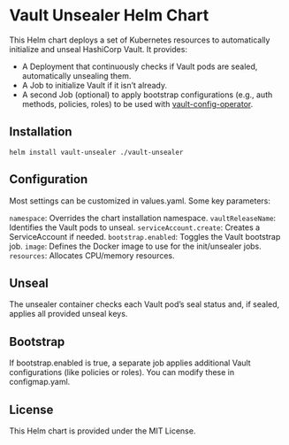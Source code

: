 # Vault Unsealer Helm Chart

This Helm chart deploys a set of Kubernetes resources to automatically initialize and unseal HashiCorp Vault. It provides:

- A Deployment that continuously checks if Vault pods are sealed, automatically unsealing them.
- A Job to initialize Vault if it isn’t already.
- A second Job (optional) to apply bootstrap configurations (e.g., auth methods, policies, roles) to be used with [vault-config-operator](https://github.com/redhat-cop/vault-config-operator).

## Installation

```shell
helm install vault-unsealer ./vault-unsealer
```

## Configuration

Most settings can be customized in values.yaml. Some key parameters:

`namespace`: Overrides the chart installation namespace.
`vaultReleaseName`: Identifies the Vault pods to unseal.
`serviceAccount.create`: Creates a ServiceAccount if needed.
`bootstrap.enabled`: Toggles the Vault bootstrap job.
`image`: Defines the Docker image to use for the init/unsealer jobs.
`resources`: Allocates CPU/memory resources.

## Unseal

The unsealer container checks each Vault pod’s seal status and, if sealed, applies all provided unseal keys.

## Bootstrap

If bootstrap.enabled is true, a separate job applies additional Vault configurations (like policies or roles). You can modify these in configmap.yaml.

## License

This Helm chart is provided under the MIT License.
